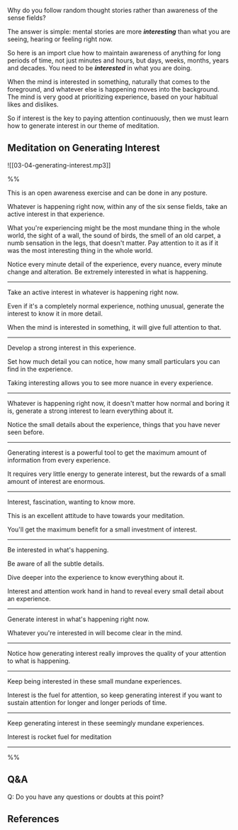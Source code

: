 Why do you follow random thought stories rather than awareness of the sense fields?

The answer is simple: mental stories are more ***interesting*** than what you are seeing, hearing or feeling right now.

So here is an import clue how to maintain awareness of anything for long periods of time, not just minutes and hours, but days, weeks, months, years and decades. You need to be ***interested*** in what you are doing. 

When the mind is interested in something, naturally that comes to the foreground, and whatever else is happening moves into the background. The mind is very good at prioritizing experience, based on your habitual likes and dislikes. 

So if interest is the key to paying attention continuously, then we must learn how to generate interest in our theme of meditation. 

## Meditation on Generating Interest

![[03-04-generating-interest.mp3]]

%%

This is an open awareness exercise and can be done in any posture.

Whatever is happening right now, within any of the six sense fields, take an active interest in that experience. 

What you're experiencing might be the most mundane thing in the whole world, the sight of a wall, the sound of birds, the smell of an old carpet, a numb sensation in the legs, that doesn't matter. Pay attention to it as if it was the most interesting thing in the whole world. 

Notice every minute detail of the experience, every nuance, every minute change and alteration. Be extremely interested in what is happening. 

---

Take an active interest in whatever is happening right now. 

Even if it's a completely normal experience, nothing unusual, generate the interest to know it in more detail. 

When the mind is interested in something, it will give full attention to that. 

---

Develop a strong interest in this experience. 

Set how much detail you can notice, how many small particulars you can find in the experience. 

Taking interesting allows you to see more nuance in every experience. 

---

Whatever is happening right now, it doesn't matter how normal and boring it is, generate a strong interest to learn everything about it. 

Notice the small details about the experience, things that you have never seen before. 

---

Generating interest is a powerful tool to get the maximum amount of information from every experience. 

It requires very little energy to generate interest, but the rewards of a small amount of interest are enormous. 

---

Interest, fascination, wanting to know more. 

This is an excellent attitude to have towards your meditation. 

You'll get the maximum benefit for a small investment of interest. 

---

Be interested in what's happening. 

Be aware of all the subtle details. 

Dive deeper into the experience to know everything about it. 

Interest and attention work hand in hand to reveal every small detail about an experience. 

---

Generate interest in what's happening right now. 

Whatever you're interested in will become clear in the mind. 

---

Notice how generating interest really improves the quality of your attention to what is happening. 

---

Keep being interested in these small mundane experiences. 

Interest is the fuel for attention, so keep generating interest if you want to sustain attention for longer and longer periods of time.

---

Keep generating interest in these seemingly mundane experiences.

Interest is rocket fuel for meditation

---

%%

## Q&A

Q: Do you have any questions or doubts at this point?

## References
